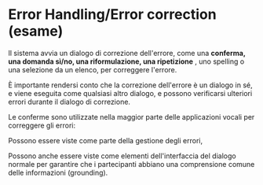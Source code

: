 # Error Handling/Error correction (esame)


Il sistema avvia un dialogo di correzione dell'errore, come una **conferma,
una domanda sì/no, una riformulazione, una ripetizione** , uno spelling o una
selezione da un elenco, per correggere l'errore.

È importante rendersi conto che la correzione dell'errore è un dialogo in sé,
e viene eseguita come qualsiasi altro dialogo, e possono verificarsi ulteriori
errori durante il dialogo di correzione.

Le conferme sono utilizzate nella maggior parte delle applicazioni vocali per
correggere gli errori:

Possono essere viste come parte della gestione degli errori,

Possono anche essere viste come elementi dell'interfaccia del dialogo normale
per garantire che i partecipanti abbiano una comprensione comune delle
informazioni (grounding).

